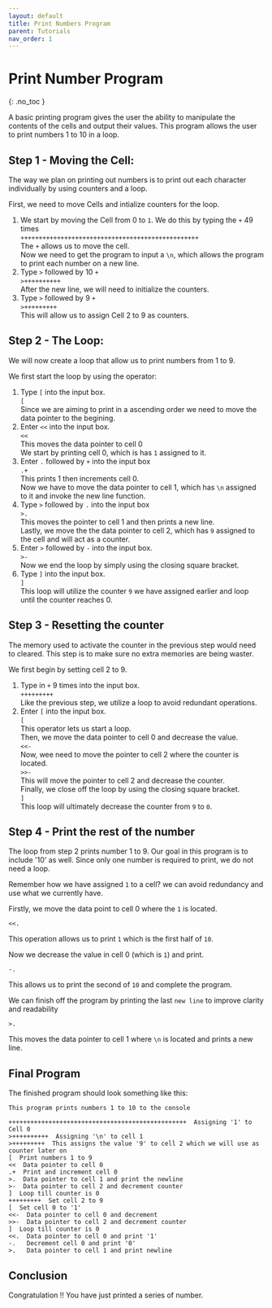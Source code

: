 ```yaml
---
layout: default
title: Print Numbers Program
parent: Tutorials
nav_order: 1
---
```


# Print Number Program
{: .no_toc }

A basic printing program gives the user the ability to manipulate the contents of the cells and output their values. This program allows the user to print numbers 1 to 10 in a loop.

## Step 1 - Moving the Cell:
The way we plan on printing out numbers is to print out each character individually by using counters and a loop.

First, we need to move Cells and intialize counters for the loop.

1. We start by moving the Cell from 0 to `1`. We do this by typing the `+` 49 times  
`+++++++++++++++++++++++++++++++++++++++++++++++++`  
The `+` allows us to move the cell.  
Now we need to get the program to input a `\n`, which allows the program to print each number on a new line.
2. Type `>` followed by 10 `+`  
`>++++++++++`  
After the new line, we will need to initialize the counters.  
3. Type `>` followed by 9 `+`  
`>+++++++++`  
This will allow us to assign Cell 2 to 9 as counters.  


## Step 2 - The Loop:
We will now create a loop that allow us to print numbers from 1 to 9.

We first start the loop by using the operator:

1. Type `[` into the input box.  
`[`  
Since we are aiming to print in a ascending order we need to move the data pointer to the begining.  
2. Enter `<<` into the input box.  
`<<`  
This moves the data pointer to cell 0  
We start by printing cell 0, which is has `1` assigned to it.  
3. Enter `.` followed by `+` into the input box  
`.+`  
This prints 1 then increments cell 0.  
Now we have to move the data pointer to cell 1, which has `\n` assigned to it and invoke the new line function.  
4. Type `>` followed by `.` into the input box  
`>.`  
This moves the pointer to cell 1 and then prints a new line.  
Lastly, we move the the data pointer to cell 2, which has `9` assigned to the cell and will act as a counter.  
5. Enter `>` followed by `-` into the input box.  
`>-`  
Now we end the loop by simply using the closing square bracket.  
6. Type `]` into the input box.  
`]`  
This loop will utilize the counter `9` we have assigned earlier and loop until the counter reaches 0.  


## Step 3 - Resetting the counter
The memory used to activate the counter in the previous step would need to cleared. This step is to make sure no extra memories are being waster.

We first begin by setting cell 2 to 9.

1. Type in `+` 9 times into the input box.  
`+++++++++`  
Like the previous step, we utilize a loop to avoid redundant operations.  
2. Enter `[` into the input box.  
`[`  
This operator lets us start a loop.  
Then, we move the data pointer to cell 0 and decrease the value.  
`<<-`  
Now, wee need to move the pointer to cell 2 where the counter is located.  
`>>-`  
This will move the pointer to cell 2 and decrease the counter.  
Finally, we close off the loop by using the closing square bracket.  
`]`  
This loop will ultimately decrease the counter from `9` to `0`.

## Step 4 - Print the rest of the number
The loop from step 2 prints number 1 to 9. Our goal in this program is to include '10' as well. Since only one number is required to print, we do not need a loop.

Remember how we have assigned `1` to a cell? we can avoid redundancy and use what we currently have.

Firstly, we move the data point to cell 0 where the `1` is located.

`<<.`

This operation allows us to print `1` which is the first half of `10`.

Now we decrease the value in cell 0 (which is `1`) and print.

`-.`

This allows us to print the second of `10` and complete the program. 

We can finish off the program by printing the last `new line` to improve clarity and readability

`>.`

This moves the data pointer to cell 1 where `\n` is located and prints a new line.

## Final Program
The finished program should look something like this:
```
This program prints numbers 1 to 10 to the console

+++++++++++++++++++++++++++++++++++++++++++++++++  Assigning '1' to Cell 0
>++++++++++  Assigning '\n' to cell 1
>+++++++++  This assigns the value '9' to cell 2 which we will use as counter later on
[  Print numbers 1 to 9
<<  Data pointer to cell 0
.+  Print and increment cell 0
>.  Data pointer to cell 1 and print the newline
>-  Data pointer to cell 2 and decrement counter
]  Loop till counter is 0
+++++++++  Set cell 2 to 9
[  Set cell 0 to '1'
<<-  Data pointer to cell 0 and decrement
>>-  Data pointer to cell 2 and decrement counter
]  Loop till counter is 0
<<.  Data pointer to cell 0 and print '1'
-.   Decrement cell 0 and print '0'
>.   Data pointer to cell 1 and print newline
```

## Conclusion
Congratulation !! You have just printed a series of number.
